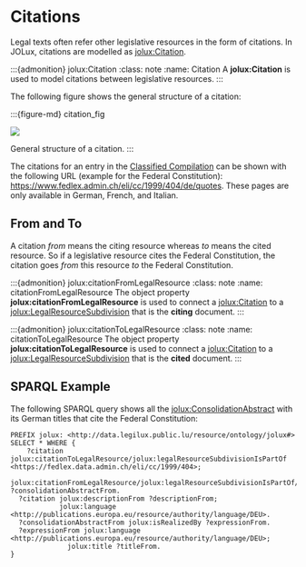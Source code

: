 # Citations

Legal texts often refer other legislative resources in the form of citations. In JOLux, citations are modelled as [jolux:Citation](#Citation).

:::{admonition} jolux:Citation
:class: note
:name: Citation
A **jolux:Citation** is used to model citations between legislative resources.
:::

The following figure shows the general structure of a citation:

:::{figure-md} citation_fig

<img src="img/citation.png">

General structure of a citation.
:::

The citations for an entry in the [Classified Compilation](classified_compilation.md) can be shown with the following URL (example for the Federal Constitution): https://www.fedlex.admin.ch/eli/cc/1999/404/de/quotes. These pages are only available in German, French, and Italian.

## From and To

A citation *from* means the citing resource whereas *to* means the cited resource. So if a legislative resource cites the Federal Constitution, the citation goes *from* this resource *to* the Federal Constitution.

:::{admonition} jolux:citationFromLegalResource
:class: note
:name: citationFromLegalResource
The object property **jolux:citationFromLegalResource** is used to connect a [jolux:Citation](#Citation) to a [jolux:LegalResourceSubdivision](#LegalResourceSubdivision) that is the **citing** document.
:::

:::{admonition} jolux:citationToLegalResource
:class: note
:name: citationToLegalResource
The object property **jolux:citationToLegalResource** is used to connect a [jolux:Citation](#Citation) to a [jolux:LegalResourceSubdivision](#LegalResourceSubdivision) that is the **cited** document.
:::

## SPARQL Example

The following SPARQL query shows all the [jolux:ConsolidationAbstract](#ConsolidationAbstract) with its German titles that cite the Federal Constitution:

```sparql
PREFIX jolux: <http://data.legilux.public.lu/resource/ontology/jolux#>
SELECT * WHERE {
	?citation jolux:citationToLegalResource/jolux:legalResourceSubdivisionIsPartOf <https://fedlex.data.admin.ch/eli/cc/1999/404>;
                                        jolux:citationFromLegalResource/jolux:legalResourceSubdivisionIsPartOf/jolux:isMemberOf ?consolidationAbstractFrom.
  ?citation jolux:descriptionFrom ?descriptionFrom;
            jolux:language <http://publications.europa.eu/resource/authority/language/DEU>.
  ?consolidationAbstractFrom jolux:isRealizedBy ?expressionFrom.
  ?expressionFrom jolux:language <http://publications.europa.eu/resource/authority/language/DEU>;
              jolux:title ?titleFrom.
}
```
